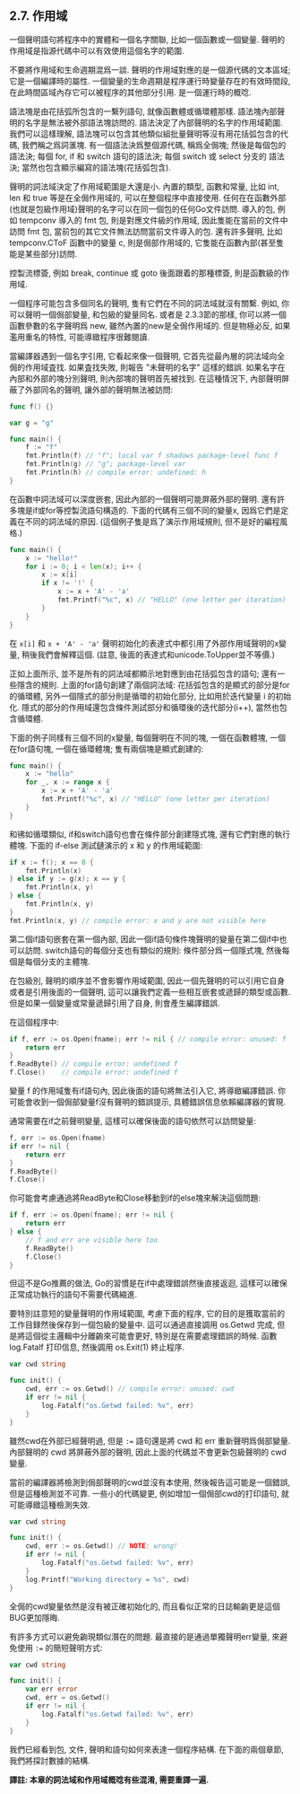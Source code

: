## 2.7. 作用域

一個聲明語句將程序中的實體和一個名字關聯, 比如一個函數或一個變量. 聲明的作用域是指源代碼中可以有效使用這個名字的範圍.

不要將作用域和生命週期混爲一談. 聲明的作用域對應的是一個源代碼的文本區域; 它是一個編譯時的屬性. 一個變量的生命週期是程序運行時變量存在的有效時間段, 在此時間區域內存它可以被程序的其他部分引用. 是一個運行時的概唸.

語法塊是由花括弧所包含的一繫列語句, 就像函數體或循環體那樣. 語法塊內部聲明的名字是無法被外部語法塊訪問的. 語法決定了內部聲明的名字的作用域範圍. 我們可以這樣理解, 語法塊可以包含其他類似組批量聲明等沒有用花括弧包含的代碼, 我們稱之爲詞滙塊. 有一個語法決爲整個源代碼, 稱爲全侷塊; 然後是每個包的語法決; 每個 for, if 和 switch 語句的語法決; 每個 switch 或 select 分支的 語法決; 當然也包含顯示編寫的語法塊(花括弧包含).

聲明的詞法域決定了作用域範圍是大還是小. 內置的類型, 函數和常量, 比如 int, len 和 true 等是在全侷作用域的, 可以在整個程序中直接使用. 任何在在函數外部(也就是包級作用域)聲明的名字可以在同一個包的任何Go文件訪問. 導入的包, 例如 tempconv 導入的 fmt 包, 則是對應文件級的作用域, 因此隻能在當前的文件中訪問 fmt 包, 當前包的其它文件無法訪問當前文件導入的包. 還有許多聲明, 比如 tempconv.CToF 函數中的變量 c, 則是侷部作用域的, 它隻能在函數內部(甚至隻能是某些部分)訪問.

控製流標簽, 例如 break, continue 或 goto 後面跟着的那種標簽, 則是函數級的作用域.

一個程序可能包含多個同名的聲明, 隻有它們在不同的詞法域就沒有關繫. 例如, 你可以聲明一個侷部變量, 和包級的變量同名. 或者是 2.3.3節的那樣, 你可以將一個函數參數的名字聲明爲 new, 雖然內置的new是全侷作用域的. 但是物極必反, 如果濫用重名的特性, 可能導緻程序很難閱讀.

當編譯器遇到一個名字引用, 它看起來像一個聲明, 它首先從最內層的詞法域向全侷的作用域査找. 如果査找失敗, 則報告 "未聲明的名字" 這樣的錯誤. 如果名字在內部和外部的塊分別聲明, 則內部塊的聲明首先被找到. 在這種情況下, 內部聲明屏蔽了外部同名的聲明, 讓外部的聲明無法被訪問:

```Go
func f() {}

var g = "g"

func main() {
	f := "f"
	fmt.Println(f) // "f"; local var f shadows package-level func f
	fmt.Println(g) // "g"; package-level var
	fmt.Println(h) // compile error: undefined: h
}
```

在函數中詞法域可以深度嵌套, 因此內部的一個聲明可能屏蔽外部的聲明. 還有許多塊是if或for等控製流語句構造的. 下面的代碼有三個不同的變量x, 因爲它們是定義在不同的詞法域的原因. (這個例子隻是爲了演示作用域規則, 但不是好的編程風格.)

```Go
func main() {
	x := "hello!"
	for i := 0; i < len(x); i++ {
		x := x[i]
		if x != '!' {
			x := x + 'A' - 'a'
			fmt.Printf("%c", x) // "HELLO" (one letter per iteration)
		}
	}
}
```

在 `x[i]` 和 `x + 'A' - 'a'` 聲明初始化的表達式中都引用了外部作用域聲明的x變量, 稍後我們會解釋這個. (註意, 後面的表達式和unicode.ToUpper並不等價.)

正如上面所示, 並不是所有的詞法域都顯示地對應到由花括弧包含的語句; 還有一些隱含的規則. 上面的for語句創建了兩個詞法域: 花括弧包含的是顯式的部分是for的循環體, 另外一個隱式的部分則是循環的初始化部分, 比如用於迭代變量 i 的初始化. 隱式的部分的作用域還包含條件測試部分和循環後的迭代部分(i++), 當然也包含循環體.

下面的例子同樣有三個不同的x變量, 每個聲明在不同的塊, 一個在函數體塊, 一個在for語句塊, 一個在循環體塊; 隻有兩個塊是顯式創建的:

```Go
func main() {
	x := "hello"
	for _, x := range x {
		x := x + 'A' - 'a'
		fmt.Printf("%c", x) // "HELLO" (one letter per iteration)
	}
}
```

和彿如循環類似, if和switch語句也會在條件部分創建隱式塊, 還有它們對應的執行體塊. 下面的 if-else 測試鏈演示的 x 和 y 的作用域範圍:

```Go
if x := f(); x == 0 {
	fmt.Println(x)
} else if y := g(x); x == y {
	fmt.Println(x, y)
} else {
	fmt.Println(x, y)
}
fmt.Println(x, y) // compile error: x and y are not visible here
```

第二個if語句嵌套在第一個內部, 因此一個if語句條件塊聲明的變量在第二個if中也可以訪問. switch語句的每個分支也有類似的規則: 條件部分爲一個隱式塊, 然後每個是每個分支的主體塊.

在包級別, 聲明的順序並不會影響作用域範圍, 因此一個先聲明的可以引用它自身或者是引用後面的一個聲明, 這可以讓我們定義一些相互嵌套或遞歸的類型或函數. 但是如果一個變量或常量遞歸引用了自身, 則會產生編譯錯誤.

在這個程序中:

```Go
if f, err := os.Open(fname); err != nil { // compile error: unused: f
	return err
}
f.ReadByte() // compile error: undefined f
f.Close()    // compile error: undefined f
```

變量 f 的作用域隻有if語句內, 因此後面的語句將無法引入它, 將導緻編譯錯誤. 你可能會收到一個侷部變量f沒有聲明的錯誤提示, 具體錯誤信息依賴編譯器的實現.

通常需要在if之前聲明變量, 這樣可以確保後面的語句依然可以訪問變量:

```Go
f, err := os.Open(fname)
if err != nil {
	return err
}
f.ReadByte()
f.Close()
```

你可能會考慮通過將ReadByte和Close移動到if的else塊來解決這個問題:

```Go
if f, err := os.Open(fname); err != nil {
	return err
} else {
	// f and err are visible here too
	f.ReadByte()
	f.Close()
}
```

但這不是Go推薦的做法, Go的習慣是在if中處理錯誤然後直接返迴, 這樣可以確保正常成功執行的語句不需要代碼縮進.

要特別註意短的變量聲明的作用域範圍, 考慮下面的程序, 它的目的是獲取當前的工作目録然後保存到一個包級的變量中. 這可以通過直接調用 os.Getwd 完成, 但是將這個從主邏輯中分離齣來可能會更好, 特別是在需要處理錯誤的時候. 函數 log.Fatalf 打印信息, 然後調用 os.Exit(1) 終止程序.

```Go
var cwd string

func init() {
	cwd, err := os.Getwd() // compile error: unused: cwd
	if err != nil {
		log.Fatalf("os.Getwd failed: %v", err)
	}
}
```

雖然cwd在外部已經聲明過, 但是 `:=` 語句還是將 cwd 和 err 重新聲明爲侷部變量. 內部聲明的 cwd 將屏蔽外部的聲明, 因此上面的代碼並不會更新包級聲明的 cwd 變量.

當前的編譯器將檢測到侷部聲明的cwd並沒有本使用, 然後報告這可能是一個錯誤, 但是這種檢測並不可靠. 一些小的代碼變更, 例如增加一個侷部cwd的打印語句, 就可能導緻這種檢測失效.

```Go
var cwd string

func init() {
	cwd, err := os.Getwd() // NOTE: wrong!
	if err != nil {
		log.Fatalf("os.Getwd failed: %v", err)
	}
	log.Printf("Working directory = %s", cwd)
}
```

全侷的cwd變量依然是沒有被正確初始化的, 而且看似正常的日誌輸齣更是這個BUG更加隱晦.

有許多方式可以避免齣現類似潛在的問題. 最直接的是通過單獨聲明err變量, 來避免使用 `:=` 的簡短聲明方式:

```Go
var cwd string

func init() {
	var err error
	cwd, err = os.Getwd()
	if err != nil {
		log.Fatalf("os.Getwd failed: %v", err)
	}
}
```

我們已經看到包, 文件, 聲明和語句如何來表達一個程序結構. 在下面的兩個章節, 我們將探討數據的結構.

**譯註: 本章的詞法域和作用域概唸有些混淆, 需要重譯一遍.**

